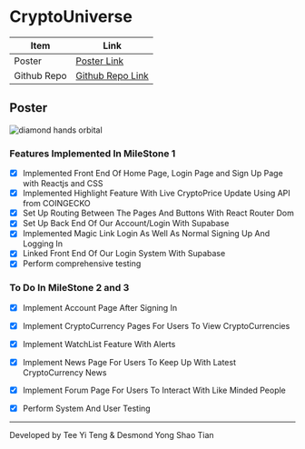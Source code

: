 <h1>CryptoUniverse</h1>

| Item | Link |
| --- | ----------- |
| Poster | [Poster Link](https://drive.google.com/file/d/1FD3GrL6DdfVXVAtxMRNbnQe3FcEPNiot/view) |
| Github Repo | [Github Repo Link](https://github.com/Puakii/DiamondHands)|

<h2>Poster</h2>

![diamond hands orbital](https://user-images.githubusercontent.com/84946905/170957809-9ead1344-dec0-404b-a6b6-3192581d2141.jpg)

  
  ### Features Implemented In MileStone 1
- [x] Implemented Front End Of Home Page, Login Page and Sign Up Page with Reactjs and CSS
- [x] Implemented Highlight Feature With Live CryptoPrice Update Using API from COINGECKO
- [x] Set Up Routing Between The Pages And Buttons With React Router Dom
- [x] Set Up Back End Of Our Account/Login With Supabase
- [x] Implemented Magic Link Login As Well As Normal Signing Up And Logging In 
- [x] Linked Front End Of Our Login System With Supabase
- [x] Perform comprehensive testing

### To Do In MileStone 2 and 3
- [x] Implement Account Page After Signing In
- [x] Implement CryptoCurrency Pages For Users To View CryptoCurrencies
- [x] Implement WatchList Feature With Alerts 
- [x] Implement News Page For Users To Keep Up With Latest CryptoCurrency News
- [x] Implement Forum Page For Users To Interact With Like Minded People
- [x] Perform System And User Testing 


<hr>

Developed by Tee Yi Teng & Desmond Yong Shao Tian
